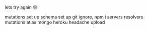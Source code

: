 lets try again 🙃

mutations
set up schema
set up git ignore, npm i
servers
resolvers
mutations
atlas mongo heroku headache
upload
